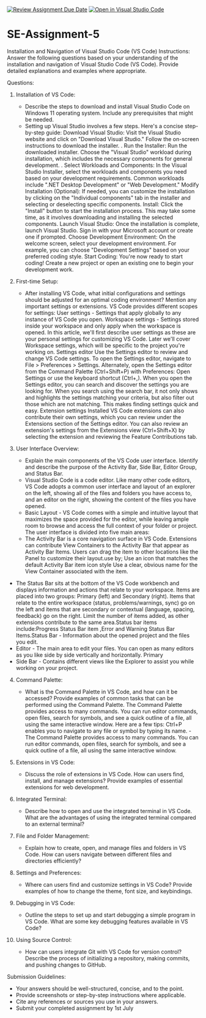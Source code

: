 [![Review Assignment Due Date](https://classroom.github.com/assets/deadline-readme-button-22041afd0340ce965d47ae6ef1cefeee28c7c493a6346c4f15d667ab976d596c.svg)](https://classroom.github.com/a/XoLGRbHq)
[![Open in Visual Studio Code](https://classroom.github.com/assets/open-in-vscode-2e0aaae1b6195c2367325f4f02e2d04e9abb55f0b24a779b69b11b9e10269abc.svg)](https://classroom.github.com/online_ide?assignment_repo_id=15285938&assignment_repo_type=AssignmentRepo)
# SE-Assignment-5
Installation and Navigation of Visual Studio Code (VS Code)
 Instructions:
Answer the following questions based on your understanding of the installation and navigation of Visual Studio Code (VS Code). Provide detailed explanations and examples where appropriate.

 Questions:

1. Installation of VS Code:
   - Describe the steps to download and install Visual Studio Code on Windows 11 operating system. Include any prerequisites that might be needed.
   - Setting up Visual Studio involves a few steps. Here's a concise step-by-step guide:
Download Visual Studio:
Visit the Visual Studio website and click on "Download Visual Studio."
Follow the on-screen instructions to download the installer.
. Run the Installer:
Run the downloaded installer.
Choose the "Visual Studio" workload during installation, which includes the necessary components for general development.
. Select Workloads and Components:
In the Visual Studio Installer, select the workloads and components you need based on your development requirements. Common workloads include ".NET Desktop Development" or "Web Development."
Modify Installation (Optional):
If needed, you can customize the installation by clicking on the "Individual components" tab in the installer and selecting or deselecting specific components.
Install:
Click the "Install" button to start the installation process.
This may take some time, as it involves downloading and installing the selected components.
Launch Visual Studio:
Once the installation is complete, launch Visual Studio.
Sign in with your Microsoft account or create one if prompted.
Choose Development Environment:
On the welcome screen, select your development environment. For example, you can choose "Development Settings" based on your preferred coding style.
Start Coding:
You're now ready to start coding! Create a new project or open an existing one to begin your development work.

2. First-time Setup:
   - After installing VS Code, what initial configurations and settings should be adjusted for an optimal coding environment? Mention any important settings or extensions.
VS Code provides different scopes for settings:
User settings - Settings that apply globally to any instance of VS Code you open.
Workspace settings - Settings stored inside your workspace and only apply when the workspace is opened.
In this article, we'll first describe user settings as these are your personal settings for customizing VS Code. Later we'll cover Workspace settings, which will be specific to the project you're working on.
Settings editor
Use the Settings editor to review and change VS Code settings. To open the Settings editor, navigate to File > Preferences > Settings. Alternately, open the Settings editor from the Command Palette (Ctrl+Shift+P) with Preferences: Open Settings or use the keyboard shortcut (Ctrl+,).
When you open the Settings editor, you can search and discover the settings you are looking for. When you search using the search bar, it not only shows and highlights the settings matching your criteria, but also filter out those which are not matching. This makes finding settings quick and easy.
Extension settings
Installed VS Code extensions can also contribute their own settings, which you can review under the Extensions section of the Settings editor.
You can also review an extension's settings from the Extensions view (Ctrl+Shift+X) by selecting the extension and reviewing the Feature Contributions tab.

3. User Interface Overview:
   - Explain the main components of the VS Code user interface. Identify and describe the purpose of the Activity Bar, Side Bar, Editor Group, and Status Bar.
   -  Visual Studio Code is a code editor. Like many other code editors, VS Code adopts a common user interface and layout of an explorer on the left, showing all of the files and folders you have access to, and an editor on the right, showing the content of the files you have opened.
   -  Basic Layout - VS Code comes with a simple and intuitive layout that maximizes the space provided for the editor, while leaving ample room to browse and access the full context of your folder or project. The user interface is divided into five main areas:
   -  The Activity Bar is a core navigation surface in VS Code. Extensions can contribute View Containers to the Activity Bar that appear as Activity Bar Items. Users can drag the item to other locations like the Panel to customize their layout.use by;
Use an icon that matches the default Activity Bar item icon style
Use a clear, obvious name for the View Container associated with the item.
 -  The Status Bar sits at the bottom of the VS Code workbench and displays information and actions that relate to your workspace. Items are placed into two groups: Primary (left) and Secondary (right). Items that relate to the entire workspace (status, problems/warnings, sync) go on the left and items that are secondary or contextual (language, spacing, feedback) go on the right. Limit the number of items added, as other extensions contribute to the same area.Status bar items include:Progress Status Bar item ,Error and Warning Status Bar Items.Status Bar - Information about the opened project and the files you edit.
 -  Editor - The main area to edit your files. You can open as many editors as you like side by side vertically and horizontally. Primary 
 - Side Bar - Contains different views like the Explorer to assist you while working on your project. 
4. Command Palette:
   - What is the Command Palette in VS Code, and how can it be accessed? Provide examples of common tasks that can be performed using the Command Palette.
The Command Palette provides access to many commands. You can run editor commands, open files, search for symbols, and see a quick outline of a file, all using the same interactive window. Here are a few tips: Ctrl+P enables you to navigate to any file or symbol by typing its name.
 -The Command Palette provides access to many commands. You can run editor commands, open files, search for symbols, and see a quick outline of a file, all using the same interactive window.
5. Extensions in VS Code:
   - Discuss the role of extensions in VS Code. How can users find, install, and manage extensions? Provide examples of essential extensions for web development.

6. Integrated Terminal:
   - Describe how to open and use the integrated terminal in VS Code. What are the advantages of using the integrated terminal compared to an external terminal?

7. File and Folder Management:
   - Explain how to create, open, and manage files and folders in VS Code. How can users navigate between different files and directories efficiently?

8. Settings and Preferences:
   - Where can users find and customize settings in VS Code? Provide examples of how to change the theme, font size, and keybindings.

9. Debugging in VS Code:
   - Outline the steps to set up and start debugging a simple program in VS Code. What are some key debugging features available in VS Code?

10. Using Source Control:
    - How can users integrate Git with VS Code for version control? Describe the process of initializing a repository, making commits, and pushing changes to GitHub.

 Submission Guidelines:
- Your answers should be well-structured, concise, and to the point.
- Provide screenshots or step-by-step instructions where applicable.
- Cite any references or sources you use in your answers.
- Submit your completed assignment by 1st July 

